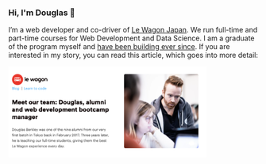 ### Hi, I'm Douglas 👋

I’m a web developer and co-driver of [Le Wagon Japan](https://www.lewagon.com/tokyo). We run full-time and part-time courses for Web Development and Data Science. I am a graduate of the program myself and [have been building ever since](http://www.douglasberkley.com/). If you are interested in my story, you can read this article, which goes into more detail:

[<img src="https://github.com/dmbf29/dmbf29/blob/master/blog_thumbnail.png" width=400px>](https://www.lewagon.com/blog/meet-our-team-douglas)


<!--
<img align="right" src="https://github.com/dmbf29/dmbf29/blob/master/profile.jpg" alt="Douglas profile photo" width=200px height=200px/>
-->
